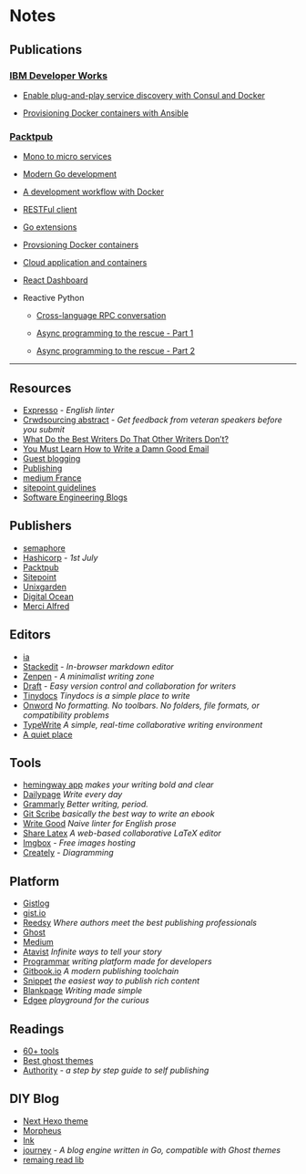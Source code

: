 # Notes


## Publications

### [IBM Developer Works](http://www.ibm.com/developerworks/)

- [Enable plug-and-play service discovery with Consul and Docker](http://www.ibm.com/developerworks/cloud/library/cl-plug-and-play-service-discovery-with-consul-and-docker-bluemix/index.html)

- [Provisioning Docker containers with Ansible](http://www.ibm.com/developerworks/cloud/library/cl-provision-docker-containers-ansible/)

### [Packtpub](https://www.packtpub.com/)

- [Mono to micro services](https://www.packtpub.com/books/content/mono-micro-services-split-fat-application)

- [Modern Go development](https://www.packtpub.com/books/content/modern-go-development)

- [A development workflow with Docker](https://www.packtpub.com/books/content/development-workflow-docker)

- [RESTFul client](https://www.packtpub.com/books/content/elegant-restful-client-python-exposing-remote-resources)

- [Go extensions](https://www.packtpub.com/books/content/go-extensions-fetching-data-and-more)

- [Provsioning Docker containers](https://www.packtpub.com/books/content/provisioning-docker-containers)

- [Cloud application and containers](https://www.packtpub.com/books/content/using-cloud-applications-and-containers)

- [React Dashboard](https://www.packtpub.com/books/content/react-dashboard-and-visualizing-data)

- Reactive Python

  - [Cross-language RPC conversation](https://www.packtpub.com/books/content/reactive-python-%E2%80%93-cross-language-rpc-conversation)

  - [Async programming to the rescue - Part 1](https://www.packtpub.com/books/content/reactive-python-%E2%80%93-asynchronous-programming-rescue-part-1)

  - [Async programming to the rescue - Part 2](https://www.packtpub.com/books/content/reactive-python-asynchronous-programming-rescue-part-2)


---




## Resources

- [Expresso](http://www.expresso-app.org/) - _English linter_
- [Crwdsourcing abstract](http://helpmeabstract.com/) - _Get feedback from veteran speakers before you submit_
- [What Do the Best Writers Do That Other Writers Don’t?](http://positionly.com/blog/copywriting/what-do-the-best-writers-do)
- [You Must Learn How to Write a Damn Good Email](http://blog.freelanship.com/good-email/)
- [Guest blogging](http://www.sitepoint.com/guest-blogging)
- [Publishing](https://www.salesforce.com/ca/blog/2015/02/blog-content.html)
- [medium France](https://medium.com/france/devenez-auteur-pour-la-publication-medium-france-2da0fd6d5d90)
- [sitepoint guidelines](http://www.sitepoint.com/writing-guidelines/)
- [Software Engineering Blogs](https://github.com/kilimchoi/engineering-blogs)


## Publishers

- [semaphore](https://semaphoreci.com/community/write-for-us)
- [Hashicorp](https://hashicorp.com/blog/hashiconf.html) - _1st July_
- [Packtpub](https://www.packtpub.com/books/content/blogs)
- [Sitepoint](http://www.sitepoint.com/write-for-us/)
- [Unixgarden](http://www.editions-diamond.fr/?page_id=215)
- [Digital Ocean](https://www.digitalocean.com/community)
- [Merci Alfred](http://gift.mercialfred.com/topo/test-marshmallow)


## Editors

- [ia](https://ia.net/writer/mac)
- [Stackedit](https://stackedit.io/) - _In-browser markdown editor_
- [Zenpen](http://www.zenpen.io/) - _A minimalist writing zone_
- [Draft](https://draftin.com/) - _Easy version control and collaboration for writers_
- [Tinydocs](http://tinydocs.com/) _Tinydocs is a simple place to write_
- [Onword](http://onword.co/) _No formatting. No toolbars. No folders, file formats, or compatibility problems_
- [TypeWrite](https://typewrite.io/) _A simple, real-time collaborative writing environment_
- [A quiet place](http://joevennix.com/aquietplace/)


## Tools

- [hemingway app](http://www.hemingwayapp.com/beta/index.html) _makes your writing bold and clear_
- [Dailypage](http://www.dailypage.co/) _Write every day_
- [Grammarly](http://www.grammarly.com/) _Better writing, period._
- [Git Scribe](https://github.com/schacon/git-scribe) _basically the best way to write an ebook_
- [Write Good](https://github.com/btford/write-good) _Naive linter for English prose_
- [Share Latex](https://github.com/sharelatex/sharelatex) _A web-based collaborative LaTeX editor_
- [Imgbox](http://imgbox.com/) - _Free images hosting_
- [Creately](http://creately.com/) - _Diagramming_


## Platform

- [Gistlog](https://gistlog.co/mattstauffer/1c76d40371b295184845)
- [gist.io](http://gist.io/)
- [Reedsy](https://reedsy.com/) _Where authors meet the best publishing professionals_
- [Ghost](https://ghost.org/)
- [Medium](https://medium.com/)
- [Atavist](https://atavist.com/?ref=producthunt) _Infinite ways to tell your story_
- [Programmar](http://programmar.io/) _writing platform made for developers_
- [Gitbook.io](https://www.gitbook.com/) _A modern publishing toolchain_
- [Snippet](https://thesnippetapp.com/) _the easiest way to publish rich content_
- [Blankpage](https://blankpage.io/) _Writing made simple_
- [Edgee](http://www.edgee.com/) _playground for the curious_


## Readings

- [60+ tools](https://medium.com/@readthisthing/60-awesome-free-tools-for-modern-storytellers-5c8664f00427)
- [Best ghost themes](http://haeckdesign.com/freebies/themes/top-free-ghost-themes)
- [Authority](http://nathanbarry.com/authority/) - _a step by step guide to self publishing_


## DIY Blog

- [Next Hexo theme](https://github.com/iissnan/hexo-theme-next)
- [Morpheus](https://github.com/vesparny/morpheus)
- [Ink](https://github.com/InkProject/ink)
- [journey](https://github.com/kabukky/journey) - _A blog engine written in Go, compatible with Ghost themes_
- [remaing read lib](http://aerolab.github.io/readremaining.js/)
